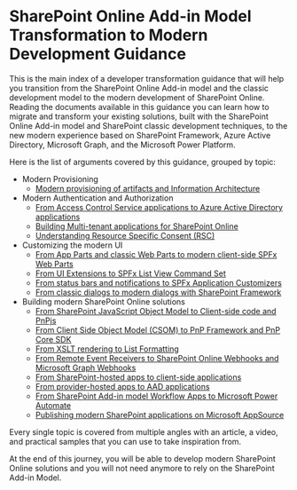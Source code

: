 # SharePoint Online Add-in Model Transformation to Modern Development Guidance
This is the main index of a developer transformation guidance that will help you transition from the SharePoint Online Add-in model and the classic development model to the modern development of SharePoint Online.
Reading the documents available in this guidance you can learn how to migrate and transform your existing solutions, built with the SharePoint Online Add-in model and SharePoint classic development techniques, to the new modern experience based on SharePoint Framework, Azure Active Directory, Microsoft Graph, and the Microsoft Power Platform.

Here is the list of arguments covered by this guidance, grouped by topic:

- Modern Provisioning
    * [Modern provisioning of artifacts and Information Architecture](./Modern-Provisioning.md)
- Modern Authentication and Authorization
    * [From Access Control Service applications to Azure Active Directory applications](./From-ACS-to-AAD-apps.md)
    * [Building Multi-tenant applications for SharePoint Online](./Multi-tenant-applications.md)
    * [Understanding Resource Specific Consent (RSC)](./Understanding-RSC-for-MSGraph-and-SharePoint-Online.md)
- Customizing the modern UI
    * [From App Parts and classic Web Parts to modern client-side SPFx Web Parts](./From-App-Parts-to-Modern-Web-Parts.md)
    * [From UI Extensions to SPFx List View Command Set](./From-UI-Extensions-to-ListView-Command-Sets.md)
    * [From status bars and notifications to SPFx Application Customizers](./From-Notifications-to-Application-Customizers.md)
    * [From classic dialogs to modern dialogs with SharePoint Framework](./From-classic-Dialogs-to-modern-Dialogs.md)
- Building modern SharePoint Online solutions
    * [From SharePoint JavaScript Object Model to Client-side code and PnPjs](./From-JSOM-to-Client-Side.md)
    * [From Client Side Object Model (CSOM) to PnP Framework and PnP Core SDK](./From-CSOM-to-PnP-Libraries.md)
    * [From XSLT rendering to List Formatting](./From-XSLT-to-List-Formatting.md)
    * [From Remote Event Receivers to SharePoint Online Webhooks and Microsoft Graph Webhooks](./From-Remote-Event-Receivers-to-Webhooks.md)
    - [From SharePoint-hosted apps to client-side applications](./From-SharePoint-Hosted-to-Client-Side.md)
    - [From provider-hosted apps to AAD applications](./From-Provider-Hosted-to-AAD-applications.md)
    * [From SharePoint Add-in model Workflow Apps to Microsoft Power Automate](./From-Workflow-Apps-to-Power-Automate.md)
    - [Publishing modern SharePoint applications on Microsoft AppSource](./Publishing-modern-SharePoint-apps-on-AppSource.md)

Every single topic is covered from multiple angles with an article, a video, and practical samples that you can use to take inspiration from.

At the end of this journey, you will be able to develop modern SharePoint Online solutions and you will not need anymore to rely on the SharePoint Add-in Model.
